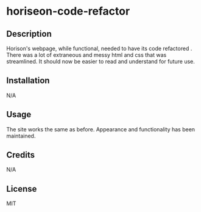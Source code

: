 
# horiseon-code-refactor


## Description

Horison's webpage, while functional, needed to have its code refactored . There was a lot of extraneous and messy html and css that was streamlined.
It should now be easier to read and understand for future use.


## Installation
N/A

## Usage

The site works the same as before. Appearance and functionality has been maintained.


## Credits

N/A 

## License
MIT

